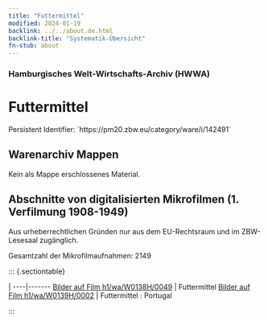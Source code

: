 ```yaml
---
title: "Futtermittel"
modified: 2024-01-19
backlink: ../../about.de.html
backlink-title: "Systematik-Übersicht"
fn-stub: about
---
```


### Hamburgisches Welt-Wirtschafts-Archiv (HWWA)

# Futtermittel

<div class="hint">Persistent Identifier: `https://pm20.zbw.eu/category/ware/i/142491`</div>







## Warenarchiv Mappen





Kein als Mappe erschlossenes Material.



<a id="filmsections" />

## Abschnitte von digitalisierten Mikrofilmen (1. Verfilmung 1908-1949)

<p>Aus urheberrechtlichen Gründen nur aus dem EU-Rechtsraum und im ZBW-Lesesaal zugänglich.</p>


<p>Gesamtzahl der Mikrofilmaufnahmen: 2149</p>





::: {.sectiontable}

 | 
----|-------
<a class="btn" href="https://pm20.zbw.eu/film/h1/wa/W0138H/0049" rel="nofollow">Bilder auf Film h1/wa/W0138H/0049</a> | Futtermittel
<a class="btn" href="https://pm20.zbw.eu/film/h1/wa/W0139H/0002" rel="nofollow">Bilder auf Film h1/wa/W0139H/0002</a> | Futtermittel : Portugal


:::
















